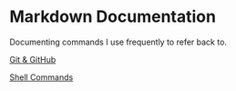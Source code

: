# Markdown Documentation

Documenting commands I use frequently to refer back to.

[Git & GitHub](https://github.com/timsully/Markdowns/blob/master/GitHub.md)

[Shell Commands](https://github.com/timsully/Markdowns/blob/master/shell-commands.md)

